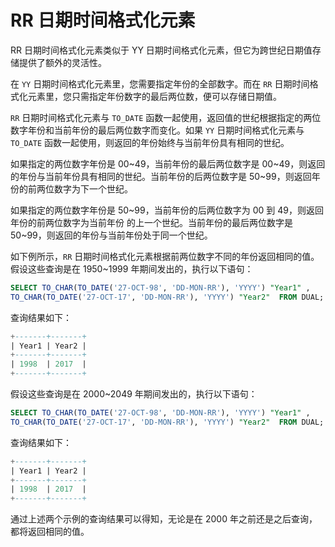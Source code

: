 RR 日期时间格式化元素 
=================================

RR 日期时间格式化元素类似于 YY 日期时间格式化元素，但它为跨世纪日期值存储提供了额外的灵活性。

在 `YY` 日期时间格式化元素里，您需要指定年份的全部数字。而在 `RR` 日期时间格式化元素里，您只需指定年份数字的最后两位数，便可以存储日期值。

`RR` 日期时间格式化元素与 `TO_DATE` 函数一起使用，返回值的世纪根据指定的两位数字年份和当前年份的最后两位数字而变化。如果 `YY` 日期时间格式化元素与 `TO_DATE` 函数一起使用，则返回的年份始终与当前年份具有相同的世纪。

如果指定的两位数字年份是 00\~49，当前年份的最后两位数字是 00\~49，则返回的年份与当前年份具有相同的世纪。当前年份的后两位数字是 50\~99，则返回年份的前两位数字为下一个世纪。

如果指定的两位数字年份是 50\~99，当前年份的后两位数字为 00 到 49，则返回年份的前两位数字为当前年份 的上一个世纪。当前年份的最后两位数字是 50\~99，则返回的年份与当前年份处于同一个世纪。

如下例所示，`RR` 日期时间格式化元素根据前两位数字不同的年份返回相同的值。假设这些查询是在 1950\~1999 年期间发出的，执行以下语句：

```sql
SELECT TO_CHAR(TO_DATE('27-OCT-98', 'DD-MON-RR'), 'YYYY') "Year1" ,
TO_CHAR(TO_DATE('27-OCT-17', 'DD-MON-RR'), 'YYYY') "Year2"  FROM DUAL;
```



查询结果如下：

```sql
+-------+-------+
| Year1 | Year2 |
+-------+-------+
| 1998  | 2017  |
+-------+-------+
```



假设这些查询是在 2000\~2049 年期间发出的，执行以下语句：

```sql
SELECT TO_CHAR(TO_DATE('27-OCT-98', 'DD-MON-RR'), 'YYYY') "Year1" ,
TO_CHAR(TO_DATE('27-OCT-17', 'DD-MON-RR'), 'YYYY') "Year2"  FROM DUAL;
```



查询结果如下：

```sql
+-------+-------+
| Year1 | Year2 |
+-------+-------+
| 1998  | 2017  |
+-------+-------+
```



通过上述两个示例的查询结果可以得知，无论是在 2000 年之前还是之后查询，都将返回相同的值。
